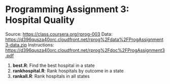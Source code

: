 # Programming Assignment 3: Hospital Quality
Source: https://class.coursera.org/rprog-003
Data: https://d396qusza40orc.cloudfront.net/rprog%2Fdata%2FProgAssignment3-data.zip
Instructions: https://d396qusza40orc.cloudfront.net/rprog%2Fdoc%2FProgAssignment3.pdf

1. **best.R**: Find the best hospital in a state
2. **rankhospital.R**: Rank hospitals by outcome in a state
3. **rankall.R**: Rank hospitals in all states
